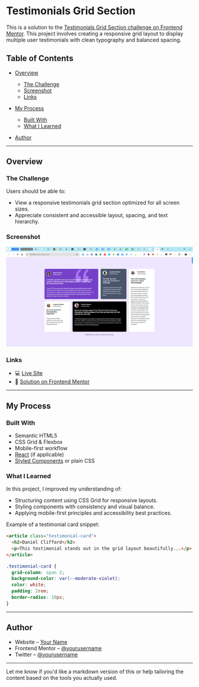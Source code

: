 # Testimonials Grid Section

This is a solution to the [Testimonials Grid Section challenge on Frontend Mentor](https://www.frontendmentor.io/challenges/testimonials-grid-section-Nnw6J7Un7). This project involves creating a responsive grid layout to display multiple user testimonials with clean typography and balanced spacing.

## Table of Contents

* [Overview](#overview)

  * [The Challenge](#the-challenge)
  * [Screenshot](#screenshot)
  * [Links](#links)
* [My Process](#my-process)

  * [Built With](#built-with)
  * [What I Learned](#what-i-learned)
* [Author](#author)

---

## Overview

### The Challenge

Users should be able to:

* View a responsive testimonials grid section optimized for all screen sizes.
* Appreciate consistent and accessible layout, spacing, and text hierarchy.

### Screenshot

![Testimonials Grid Screenshot](./images/screenshot.png)

### Links

* 💻 [Live Site](https://your-live-site-url.com)
* 📂 [Solution on Frontend Mentor](https://your-solution-url.com)

---

## My Process

### Built With

* Semantic HTML5
* CSS Grid & Flexbox
* Mobile-first workflow
* [React](https://reactjs.org/) (if applicable)
* [Styled Components](https://styled-components.com/) or plain CSS

### What I Learned

In this project, I improved my understanding of:

* Structuring content using CSS Grid for responsive layouts.
* Styling components with consistency and visual balance.
* Applying mobile-first principles and accessibility best practices.

Example of a testimonial card snippet:

```html
<article class="testimonial-card">
  <h2>Daniel Clifford</h2>
  <p>This testimonial stands out in the grid layout beautifully...</p>
</article>
```

```css
.testimonial-card {
  grid-column: span 2;
  background-color: var(--moderate-violet);
  color: white;
  padding: 2rem;
  border-radius: 10px;
}
```

---

## Author

* Website – [Your Name](https://your-portfolio.com)
* Frontend Mentor – [@yourusername](https://www.frontendmentor.io/profile/yourusername)
* Twitter – [@yourusername](https://www.twitter.com/yourusername)

---

Let me know if you'd like a markdown version of this or help tailoring the content based on the tools you actually used.
